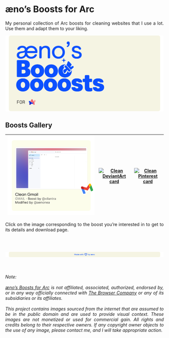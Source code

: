 # æno’s Boosts for Arc

<p align="justify">
  My personal collection of Arc boosts for cleaning websites that I use a lot. Use them and adapt them to your liking.
</p>

[![æno’s Boosts for Arc banner](imgs/banner.svg)](https://github.com/aenonea/Arc-Boosts)

## Boosts Gallery

| [![Clean Gmail card](imgs/boosts/clean_gmail/card.svg)](https://github.com/aenonea/Arc-Boosts/tree/main/clean_gmail) | [![Clean DeviantArt card](imgs/boosts/clean_deviantart/card.svg)](https://github.com/aenonea/Arc-Boosts/tree/main/clean_deviantart) | [![Clean Pinterest card](imgs/boosts/clean_pinterest/card.svg)](https://github.com/aenonea/Arc-Boosts/tree/main/clean_pinterest) |
| :------------------------------------------------------------------------------------------------------------------: | :---------------------------------------------------------------------------------------------------------------------------------: | :------------------------------------------------------------------------------------------------------------------------------: |

<p align="justify">
  Click on the image corresponding to the boost you’re interested in to get to its details and download page.
</p>

<br><br>

[![Footer banner](imgs/footer_banner.svg)](https://github.com/aenonea)

<br>

<h6 align="justify">
  Note:<br>
  <br>
  <em><a href="https://github.com/aenonea/Arc-Boost">æno’s Boosts for Arc</a> is not affiliated, associated, authorized, endorsed by, or in any way officially connected with <a href="https://thebrowser.company/">The Browser Company</a> or any of its subsidiaries or its affiliates.<br>
  <br>
  This project contains images sourced from the internet that are assumed to be in the public domain and are used to provide visual context. These images are not monetized or used for commercial gain. All rights and credits belong to their respective owners. If any copyright owner objects to the use of any image, please contact me, and I will take appropriate action.</em>
</h6>
